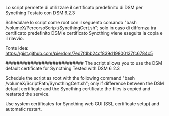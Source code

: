 Lo script permette di utilizzare il certificato predefinito di DSM per Syncthing
Testato con DSM 6.2.3

Schedulare lo script come root con il seguento comando "bash /volumeX/PercorsoScript/SyncthingCert.sh"; solo in caso di differnza tra certificato predefinito DSM e certificato Syncthing viene eseguita la copia e il riavvio.

Fonte idea: https://gist.github.com/pierdom/7ed7fdbb24cf839d19800137fc6784c5

############################
The script allows you to use the DSM default certificate for Syncthing
Tested with DSM 6.2.3

Schedule the script as root with the following command "bash /volumeX/ScriptPath/SyncthingCert.sh"; only if difference between the DSM default certificate and the Syncthing certificate the files is copied and restarted the service.

Use system certificates for Syncthing web GUI (SSL certificate setup) and automatic restart.
